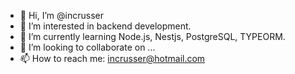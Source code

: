 - 👋 Hi, I’m @incrusser
- 👀 I’m interested in backend development.
- 🌱 I’m currently learning Node.js, Nestjs, PostgreSQL, TYPEORM.
- 💞️ I’m looking to collaborate on ...
- 📫 How to reach me: incrusser@hotmail.com 

<!---
incrusser/incrusser is a ✨ special ✨ repository because its `README.md` (this file) appears on your GitHub profile.
You can click the Preview link to take a look at your changes.
--->

